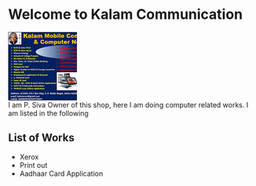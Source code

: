# Welcome to Kalam Communication 

<img src="im1.jpeg"
     alt="Markdown Monster icon"
     style="float: left; margin-right: 1000px;" />

I am P. Siva Owner of this shop, here I am doing computer related works. I am listed in the following 
## List of Works
* Xerox
* Print out
* Aadhaar Card Application
